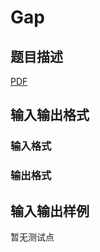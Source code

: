 # Gap

## 题目描述

[problemUrl]: https://uva.onlinejudge.org/index.php?option=com_onlinejudge&Itemid=8&category=246&page=show_problem&problem=3607

[PDF](https://uva.onlinejudge.org/external/11/p1166.pdf)

## 输入输出格式

### 输入格式

### 输出格式

## 输入输出样例

暂无测试点

